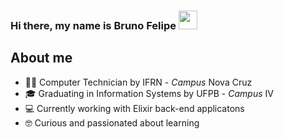 ### Hi there, my name is Bruno Felipe <img src="https://raw.githubusercontent.com/kaueMarques/kaueMarques/master/hi.gif" width="30">

## About me ##

- 👨‍💻 Computer Technician by IFRN - _Campus_ Nova Cruz
- 🎓 Graduating in Information Systems by UFPB - _Campus_ IV
- 💻 Currently working with Elixir back-end applicatons
- 🤓 Curious and passionated about learning

<br />


<!--
**BrunoFelipe17/BrunoFelipe17** is a ✨ _special_ ✨ repository because its `README.md` (this file) appears on your GitHub profile.

Here are some ideas to get you started:

- 🔭 I’m currently working on ...
- 🌱 I’m currently learning ...
- 👯 I’m looking to collaborate on ...
- 🤔 I’m looking for help with ...
- 💬 Ask me about ...
- 📫 How to reach me: ...
- 😄 Pronouns: ...
- ⚡ Fun fact: ...
-->
